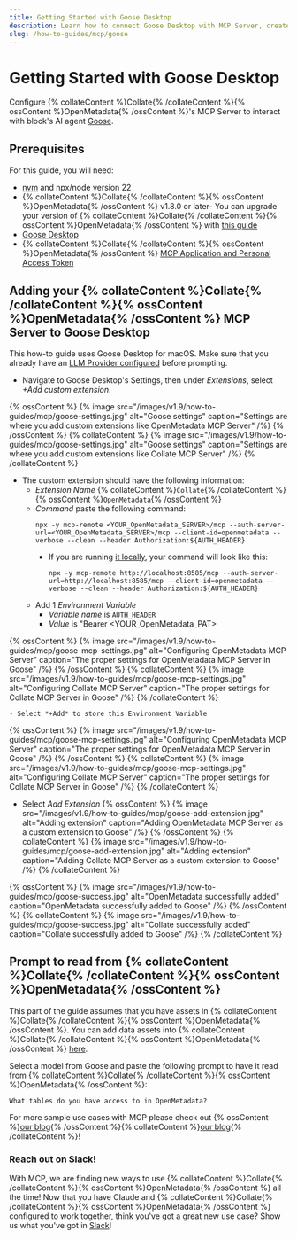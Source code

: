```yaml
---
title: Getting Started with Goose Desktop
description: Learn how to connect Goose Desktop with MCP Server, create tokens, and enable secure AI-powered access to your data platform.
slug: /how-to-guides/mcp/goose
---
```


# Getting Started with Goose Desktop

Configure {% collateContent %}Collate{% /collateContent %}{% ossContent %}OpenMetadata{% /ossContent %}'s MCP Server to interact with block's AI agent [Goose](https://github.com/block/goose).

## Prerequisites
For this guide, you will need:

- [nvm](https://github.com/nvm-sh/nvm) and npx/node version 22
- {% collateContent %}Collate{% /collateContent %}{% ossContent %}OpenMetadata{% /ossContent %} v1.8.0 or later- You can upgrade your version of {% collateContent %}Collate{% /collateContent %}{% ossContent %}OpenMetadata{% /ossContent %} with [this guide](https://docs.open-metadata.org/latest/deployment/upgrade)
- [Goose Desktop](https://block.github.io/goose/docs/quickstart/)
- {% collateContent %}Collate{% /collateContent %}{% ossContent %}OpenMetadata{% /ossContent %} [MCP Application and Personal Access Token](https://docs.open-metadata.org/v1.9.x/how-to-guides/mcp#installing-mcp-server)

## Adding your {% collateContent %}Collate{% /collateContent %}{% ossContent %}OpenMetadata{% /ossContent %} MCP Server to Goose Desktop
This how-to guide uses Goose Desktop for macOS. Make sure that you already have an [LLM Provider configured](https://block.github.io/goose/docs/quickstart/#configure-provider) before prompting.

- Navigate to Goose Desktop's Settings, then under *Extensions*, select *+Add custom extension*. 

{% ossContent %}
{% image
src="/images/v1.9/how-to-guides/mcp/goose-settings.jpg"
alt="Goose settings"
caption="Settings are where you add custom extensions like OpenMetadata MCP Server"
/%}
{% /ossContent %}
{% collateContent %}
{% image
src="/images/v1.9/how-to-guides/mcp/goose-settings.jpg"
alt="Goose settings"
caption="Settings are where you add custom extensions like Collate MCP Server"
/%}
{% /collateContent %}

- The custom extension should have the following information:
  - *Extension Name* {% collateContent %}`Collate`{% /collateContent %}{% ossContent %}`OpenMetadata`{% /ossContent %}
  - *Command* paste the following command:
    ```
    npx -y mcp-remote <YOUR_OpenMetadata_SERVER>/mcp --auth-server-url=<YOUR_OpenMetadata_SERVER>/mcp --client-id=openmetadata --verbose --clean --header Authorization:${AUTH_HEADER}
    ```
    - If you are running [it locally](https://docs.open-metadata.org/latest/quick-start/local-docker-deployment), your command will look like this:
      ```
      npx -y mcp-remote http://localhost:8585/mcp --auth-server-url=http://localhost:8585/mcp --client-id=openmetadata --verbose --clean --header Authorization:${AUTH_HEADER}
      ```
  - Add 1 *Environment Variable*
    - *Variable name* is `AUTH_HEADER`
    - *Value* is "Bearer <YOUR_OpenMetadata_PAT>

{% ossContent %}
{% image
src="/images/v1.9/how-to-guides/mcp/goose-mcp-settings.jpg"
alt="Configuring OpenMetadata MCP Server"
caption="The proper settings for OpenMetadata MCP Server in Goose"
/%}
{% /ossContent %}
{% collateContent %}
{% image
src="/images/v1.9/how-to-guides/mcp/goose-mcp-settings.jpg"
alt="Configuring Collate MCP Server"
caption="The proper settings for Collate MCP Server in Goose"
/%}
{% /collateContent %}

    - Select *+Add* to store this Environment Variable
{% ossContent %}
{% image
src="/images/v1.9/how-to-guides/mcp/goose-mcp-settings.jpg"
alt="Configuring OpenMetadata MCP Server"
caption="The proper settings for OpenMetadata MCP Server in Goose"
/%}
{% /ossContent %}
{% collateContent %}
{% image
src="/images/v1.9/how-to-guides/mcp/goose-mcp-settings.jpg"
alt="Configuring Collate MCP Server"
caption="The proper settings for Collate MCP Server in Goose"
/%}
{% /collateContent %}

  - Select *Add Extension*
{% ossContent %}
{% image
src="/images/v1.9/how-to-guides/mcp/goose-add-extension.jpg"
alt="Adding extension"
caption="Adding OpenMetadata MCP Server as a custom extension to Goose"
/%}
{% /ossContent %}
{% collateContent %}
{% image
src="/images/v1.9/how-to-guides/mcp/goose-add-extension.jpg"
alt="Adding extension"
caption="Adding Collate MCP Server as a custom extension to Goose"
/%}
{% /collateContent %}

{% ossContent %}
{% image
src="/images/v1.9/how-to-guides/mcp/goose-success.jpg"
alt="OpenMetadata successfully added"
caption="OpenMetadata successfully added to Goose"
/%}
{% /ossContent %}
{% collateContent %}
{% image
src="/images/v1.9/how-to-guides/mcp/goose-success.jpg"
alt="Collate successfully added"
caption="Collate successfully added to Goose"
/%}
{% /collateContent %}

## Prompt to read from {% collateContent %}Collate{% /collateContent %}{% ossContent %}OpenMetadata{% /ossContent %}
This part of the guide assumes that you have assets in {% collateContent %}Collate{% /collateContent %}{% ossContent %}OpenMetadata{% /ossContent %}. You can add data assets into {% collateContent %}Collate{% /collateContent %}{% ossContent %}OpenMetadata{% /ossContent %} [here](https://docs.open-metadata.org/latest/connectors).

Select a model from Goose and paste the following prompt to have it read from {% collateContent %}Collate{% /collateContent %}{% ossContent %}OpenMetadata{% /ossContent %}:
```
What tables do you have access to in OpenMetadata?
```

For more sample use cases with MCP please check out {% ossContent %}[our blog]([https://collatedata.medium.com/mcp-sample-uses-in-collate-b7846864f63b](https://blog.open-metadata.org/mcp-sample-uses-in-collate-0c195c7f5741)){% /ossContent %}{% collateContent %}[our blog](https://collatedata.medium.com/mcp-sample-uses-in-collate-b7846864f63b){% /collateContent %}!

### Reach out on Slack!
With MCP, we are finding new ways to use {% collateContent %}Collate{% /collateContent %}{% ossContent %}OpenMetadata{% /ossContent %} all the time! Now that you have Claude and {% collateContent %}Collate{% /collateContent %}{% ossContent %}OpenMetadata{% /ossContent %} configured to work together, think you've got a great new use case? Show us what you've got in [Slack](https://slack.open-metadata.org/)!

